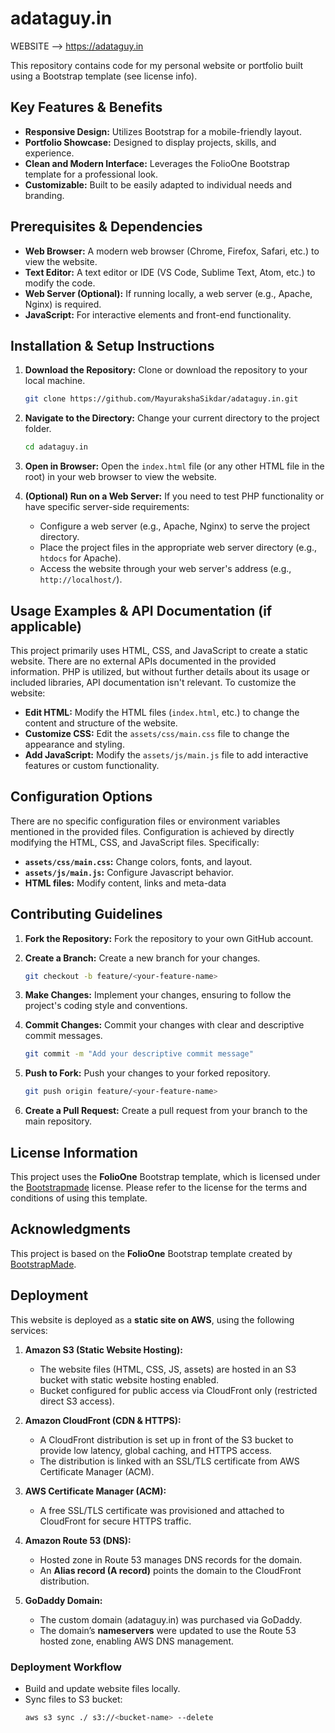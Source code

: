 # adataguy.in

WEBSITE --> https://adataguy.in

This repository contains code for my personal website or portfolio built using a Bootstrap template (see license info).

## Key Features & Benefits

*   **Responsive Design:** Utilizes Bootstrap for a mobile-friendly layout.
*   **Portfolio Showcase:** Designed to display projects, skills, and experience.
*   **Clean and Modern Interface:** Leverages the FolioOne Bootstrap template for a professional look.
*   **Customizable:**  Built to be easily adapted to individual needs and branding.

## Prerequisites & Dependencies

*   **Web Browser:**  A modern web browser (Chrome, Firefox, Safari, etc.) to view the website.
*   **Text Editor:** A text editor or IDE (VS Code, Sublime Text, Atom, etc.) to modify the code.
*   **Web Server (Optional):**  If running locally, a web server (e.g., Apache, Nginx) is required.
*   **JavaScript:** For interactive elements and front-end functionality.

## Installation & Setup Instructions

1.  **Download the Repository:** Clone or download the repository to your local machine.

    ```bash
    git clone https://github.com/MayurakshaSikdar/adataguy.in.git
    ```

2.  **Navigate to the Directory:** Change your current directory to the project folder.

    ```bash
    cd adataguy.in
    ```

3.  **Open in Browser:** Open the `index.html` file (or any other HTML file in the root) in your web browser to view the website.

4.  **(Optional) Run on a Web Server:**  If you need to test PHP functionality or have specific server-side requirements:

    *   Configure a web server (e.g., Apache, Nginx) to serve the project directory.
    *   Place the project files in the appropriate web server directory (e.g., `htdocs` for Apache).
    *   Access the website through your web server's address (e.g., `http://localhost/`).

## Usage Examples & API Documentation (if applicable)

This project primarily uses HTML, CSS, and JavaScript to create a static website.  There are no external APIs documented in the provided information. PHP is utilized, but without further details about its usage or included libraries, API documentation isn't relevant.
To customize the website:

*   **Edit HTML:**  Modify the HTML files (`index.html`, etc.) to change the content and structure of the website.
*   **Customize CSS:**  Edit the `assets/css/main.css` file to change the appearance and styling.
*   **Add JavaScript:**  Modify the `assets/js/main.js` file to add interactive features or custom functionality.

## Configuration Options

There are no specific configuration files or environment variables mentioned in the provided files. Configuration is achieved by directly modifying the HTML, CSS, and JavaScript files.  Specifically:

*   **`assets/css/main.css`:** Change colors, fonts, and layout.
*   **`assets/js/main.js`:** Configure Javascript behavior.
*   **HTML files:**  Modify content, links and meta-data

## Contributing Guidelines

1.  **Fork the Repository:** Fork the repository to your own GitHub account.
2.  **Create a Branch:** Create a new branch for your changes.

    ```bash
    git checkout -b feature/<your-feature-name>
    ```

3.  **Make Changes:** Implement your changes, ensuring to follow the project's coding style and conventions.
4.  **Commit Changes:** Commit your changes with clear and descriptive commit messages.

    ```bash
    git commit -m "Add your descriptive commit message"
    ```

5.  **Push to Fork:** Push your changes to your forked repository.

    ```bash
    git push origin feature/<your-feature-name>
    ```

6.  **Create a Pull Request:** Create a pull request from your branch to the main repository.

## License Information

This project uses the **FolioOne** Bootstrap template, which is licensed under the [Bootstrapmade](https://bootstrapmade.com/license/) license.  Please refer to the license for the terms and conditions of using this template.

## Acknowledgments

This project is based on the **FolioOne** Bootstrap template created by [BootstrapMade](https://bootstrapmade.com/).


## Deployment

This website is deployed as a **static site on AWS**, using the following services:  

1. **Amazon S3 (Static Website Hosting):**  
   * The website files (HTML, CSS, JS, assets) are hosted in an S3 bucket with static website hosting enabled.  
   * Bucket configured for public access via CloudFront only (restricted direct S3 access).  

2. **Amazon CloudFront (CDN & HTTPS):**  
   * A CloudFront distribution is set up in front of the S3 bucket to provide low latency, global caching, and HTTPS access.  
   * The distribution is linked with an SSL/TLS certificate from AWS Certificate Manager (ACM).  

3. **AWS Certificate Manager (ACM):**  
   * A free SSL/TLS certificate was provisioned and attached to CloudFront for secure HTTPS traffic.  

4. **Amazon Route 53 (DNS):**  
   * Hosted zone in Route 53 manages DNS records for the domain.  
   * An **Alias record (A record)** points the domain to the CloudFront distribution.  

5. **GoDaddy Domain:**  
   * The custom domain (adataguy.in) was purchased via GoDaddy.  
   * The domain’s **nameservers** were updated to use the Route 53 hosted zone, enabling AWS DNS management.  

### Deployment Workflow  
- Build and update website files locally.  
- Sync files to S3 bucket:  
    ```bash
    aws s3 sync ./ s3://<bucket-name> --delete
    ```